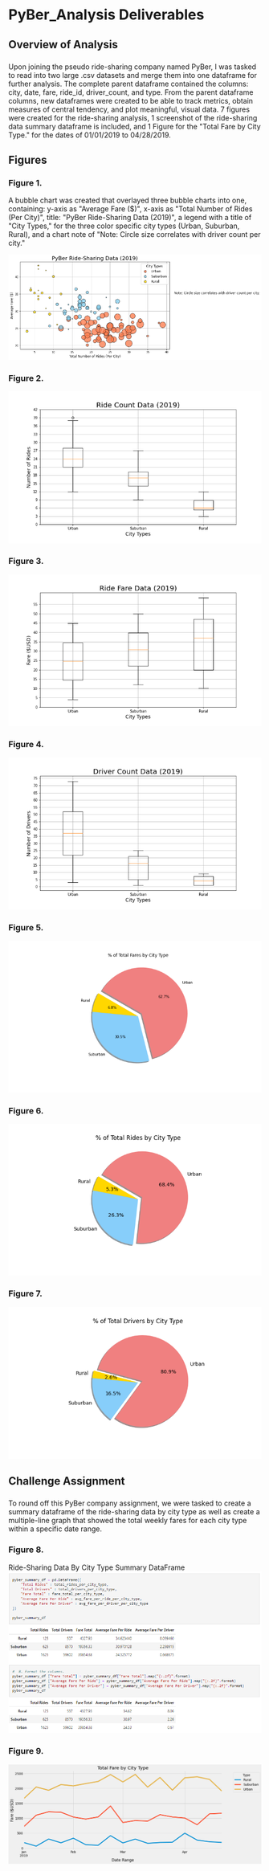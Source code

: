# PyBer_Analysis Deliverables

## Overview of Analysis

### 
Upon joining the pseudo ride-sharing company named PyBer, I was tasked to read into two large .csv datasets and merge them into one dataframe for further analysis. The complete parent dataframe contained the columns: city, date, fare, ride_id, driver_count, and type. From the parent dataframe columns, new dataframes were created to be able to track metrics, obtain measures of central tendency, and plot meaningful, visual data. 7 figures were created for the ride-sharing analysis, 1 screenshot of the ride-sharing data summary dataframe is included, and 1 Figure for the "Total Fare by City Type." for the dates of 01/01/2019 to 04/28/2019.

## Figures

### Figure 1.
A bubble chart was created that overlayed three bubble charts into one, containing: y-axis as "Average Fare ($)", x-axis as "Total Number of Rides (Per City)", title: "PyBer Ride-Sharing Data (2019)", a legend with a title of "City Types," for the three color specific city types (Urban, Suburban, Rural), and a chart note of "Note: Circle size correlates with driver count per city."

![image](https://github.com/derekhuggens/PyBer_Analysis/blob/a4167dfe92cc4c339840c20f49fcb79f72133572/analysis/Fig1.png)

### Figure 2.
![image](https://github.com/derekhuggens/PyBer_Analysis/blob/babc1eff02d20967596ba9fd73dc074d7042d797/analysis/Fig2.png)

### Figure 3.
![image](https://github.com/derekhuggens/PyBer_Analysis/blob/babc1eff02d20967596ba9fd73dc074d7042d797/analysis/Fig3.png)

### Figure 4.
![image](https://github.com/derekhuggens/PyBer_Analysis/blob/babc1eff02d20967596ba9fd73dc074d7042d797/analysis/Fig4.png)

### Figure 5.
![image](https://github.com/derekhuggens/PyBer_Analysis/blob/babc1eff02d20967596ba9fd73dc074d7042d797/analysis/Fig5.png)

### Figure 6.
![image](https://github.com/derekhuggens/PyBer_Analysis/blob/babc1eff02d20967596ba9fd73dc074d7042d797/analysis/Fig6.png)

### Figure 7.
![image](https://github.com/derekhuggens/PyBer_Analysis/blob/babc1eff02d20967596ba9fd73dc074d7042d797/analysis/Fig7.png)

## Challenge Assignment

### 
To round off this PyBer company assignment, we were tasked to create a summary dataframe of the ride-sharing data by city type as well as create a multiple-line graph that showed the total weekly fares for each city type within a specific date range.

### Figure 8. 
Ride-Sharing Data By City Type Summary DataFrame
![image](https://github.com/derekhuggens/PyBer_Analysis/blob/ae50900f91bd8d80b442610a111b8e2e41449e02/ride_sharing_summary_df.png)

### Figure 9.
![image](https://github.com/derekhuggens/PyBer_Analysis/blob/babc1eff02d20967596ba9fd73dc074d7042d797/analysis/PyBer_fare_summary.png)
